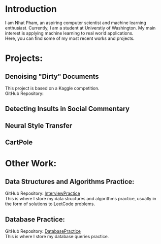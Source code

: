 # Introduction
I am Nhat Pham, an aspiring computer scientist and machine learning enthusiast. Currently, I am a student at Universtiy of Washington. My main interest is applying machine learning to real world applications.
<br/>
Here, you can find some of my most recent works and projects.
# Projects:
## Denoising "Dirty" Documents
This project is based on a Kaggle competition.
<br>
GitHub Repository:
## Detecting Insults in Social Commentary
## Neural Style Transfer
## CartPole
# Other Work:
## Data Structures and Algorithms Practice:
GitHub Repository: [InterviewPractice](https://github.com/nhatsmrt/InterviewPractice)
<br/>
This is where I store my data structures and algorithms practice, usually in the form of solutions to LeetCode problems.
## Database Practice:
GitHub Repository: [DatabasePractice](https://github.com/nhatsmrt/DatabasePractice)
<br/>
This is where I store my database queries practice.
